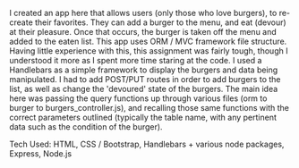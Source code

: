 I created an app here that allows users (only those who love burgers), to re-create their favorites. They can add a burger to the menu, and eat (devour) at their pleasure. Once that occurs, the burger is taken off the menu and added to the eaten list. This app uses ORM / MVC framework file structure. Having little experience with this, this assignment was fairly tough, though I understood it more as I spent more time staring at the code. I used a Handlebars as a simple framework to display the burgers and data being manipulated. I had to add POST/PUT routes in order to add burgers to the list, as well as change the 'devoured' state of the burgers. The main idea here was passing the query functions up through various files (orm to burger to burgers_controller.js), and recalling those same functions with the correct parameters outlined (typically the table name, with any pertinent data such as the condition of the burger).

Tech Used: HTML, CSS / Bootstrap, Handlebars + various node packages, Express, Node.js
